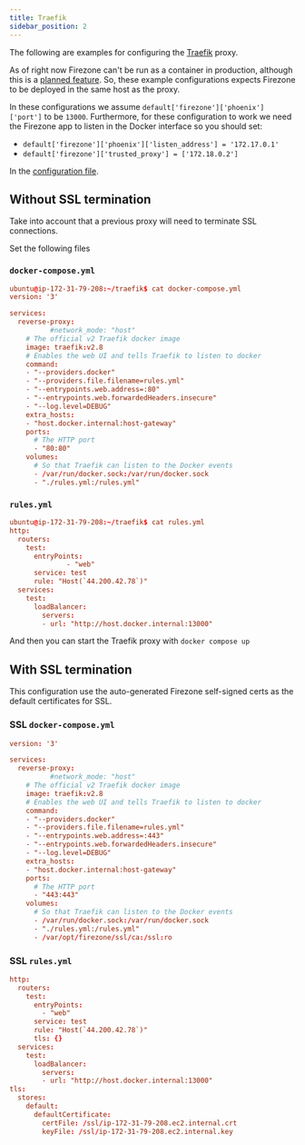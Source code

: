 ```yaml
---
title: Traefik
sidebar_position: 2
---
```


The following are examples for configuring the [Traefik](https://traefik.io/)
proxy.

As of right now Firezone can't be run as a container in production, although
this is a [planned feature](https://github.com/firezone/firezone/issues/260).
So, these example configurations expects Firezone to be deployed in the same
host as the proxy.

In these configurations we assume `default['firezone']['phoenix']['port']` to be
`13000`. Furthermore, for these configuration to work we need the Firezone app
to listen in the Docker interface so you should set:

* `default['firezone']['phoenix']['listen_address'] = '172.17.0.1'`
* `default['firezone']['trusted_proxy'] = ['172.18.0.2']`

In the [configuration file](../../reference/configuration-file.md).

## Without SSL termination

Take into account that a previous proxy will need to terminate SSL connections.

Set the following files

### `docker-compose.yml`

```conf
ubuntu@ip-172-31-79-208:~/traefik$ cat docker-compose.yml
version: '3'

services:
  reverse-proxy:
          #network_mode: "host"
    # The official v2 Traefik docker image
    image: traefik:v2.8
    # Enables the web UI and tells Traefik to listen to docker
    command:
    - "--providers.docker"
    - "--providers.file.filename=rules.yml"
    - "--entrypoints.web.address=:80"
    - "--entrypoints.web.forwardedHeaders.insecure"
    - "--log.level=DEBUG"
    extra_hosts:
    - "host.docker.internal:host-gateway"
    ports:
      # The HTTP port
      - "80:80"
    volumes:
      # So that Traefik can listen to the Docker events
      - /var/run/docker.sock:/var/run/docker.sock
      - "./rules.yml:/rules.yml"
```

### `rules.yml`

```conf
ubuntu@ip-172-31-79-208:~/traefik$ cat rules.yml
http:
  routers:
    test:
      entryPoints:
              - "web"
      service: test
      rule: "Host(`44.200.42.78`)"
  services:
    test:
      loadBalancer:
        servers:
        - url: "http://host.docker.internal:13000"
```

And then you can start the Traefik proxy with `docker compose up`

## With SSL termination

This configuration use the auto-generated Firezone self-signed certs as the
default certificates for SSL.

### SSL `docker-compose.yml`

```conf
version: '3'

services:
  reverse-proxy:
          #network_mode: "host"
    # The official v2 Traefik docker image
    image: traefik:v2.8
    # Enables the web UI and tells Traefik to listen to docker
    command:
    - "--providers.docker"
    - "--providers.file.filename=rules.yml"
    - "--entrypoints.web.address=:443"
    - "--entrypoints.web.forwardedHeaders.insecure"
    - "--log.level=DEBUG"
    extra_hosts:
    - "host.docker.internal:host-gateway"
    ports:
      # The HTTP port
      - "443:443"
    volumes:
      # So that Traefik can listen to the Docker events
      - /var/run/docker.sock:/var/run/docker.sock
      - "./rules.yml:/rules.yml"
      - /var/opt/firezone/ssl/ca:/ssl:ro
```

### SSL `rules.yml`

```conf
http:
  routers:
    test:
      entryPoints:
        - "web"
      service: test
      rule: "Host(`44.200.42.78`)"
      tls: {}
  services:
    test:
      loadBalancer:
        servers:
        - url: "http://host.docker.internal:13000"
tls:
  stores:
    default:
      defaultCertificate:
        certFile: /ssl/ip-172-31-79-208.ec2.internal.crt
        keyFile: /ssl/ip-172-31-79-208.ec2.internal.key
```
